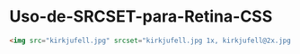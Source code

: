 # Uso-de-SRCSET-para-Retina-CSS

```html
<img src="kirkjufell.jpg" srcset="kirkjufell.jpg 1x, kirkjufell@2x.jpg 2x" alt="Photograph of a blurred waterfall in Iceland with a conical mountain behind it">
```
